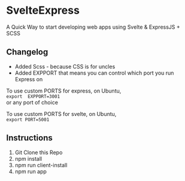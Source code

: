 # SvelteExpress
A Quick Way to start developing web apps using Svelte &amp; ExpressJS + SCSS

## Changelog
- Added Scss - because CSS is for uncles
- Added EXPPORT that means you can control which port you run Express on
 



To use custom PORTS for express, on Ubuntu,<br>
`export  EXPPORT=3001`<br>
or any port of choice

To use custom PORTS for svelte, on Ubuntu, <br>
`export PORT=5001`

## Instructions
1. Git Clone this Repo<br>
2. npm install<br>
3. npm run client-install<br>
4. npm run app
